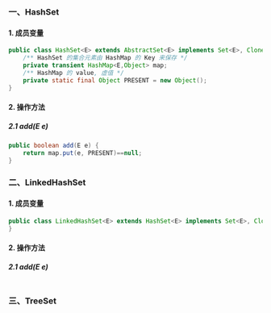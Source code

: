 ### 一、HashSet

#### 1. 成员变量

```java
public class HashSet<E> extends AbstractSet<E> implements Set<E>, Cloneable, java.io.Serializable {
	/** HashSet 的集合元素由 HashMap 的 Key 来保存 */
    private transient HashMap<E,Object> map;
    /** HashMap 的 value, 虚值 */
    private static final Object PRESENT = new Object();
}
```

#### 2. 操作方法

##### 2.1 add(E e)

```java
public boolean add(E e) {
    return map.put(e, PRESENT)==null;
}
```



### 二、LinkedHashSet

#### 1. 成员变量

```java
public class LinkedHashSet<E> extends HashSet<E> implements Set<E>, Cloneable, java.io.Serializable {	
}
```

#### 2. 操作方法

##### 2.1 add(E e)

```java

```



### 三、TreeSet